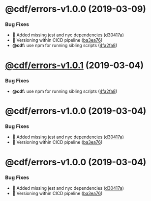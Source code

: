 # @cdf/errors-v1.0.0 (2019-03-09)


### Bug Fixes

* 🐛 Added missing jest and nyc dependencies ([d30417a](https://git-codecommit.us-west-2.amazonaws.com/v1/repos/cdf-core/commit/d30417a))
* 🐛 Versioning within CICD pipeline ([ba3ea76](https://git-codecommit.us-west-2.amazonaws.com/v1/repos/cdf-core/commit/ba3ea76))
* **@cdf:** use npm for running sibling scripts ([4fa2fa8](https://git-codecommit.us-west-2.amazonaws.com/v1/repos/cdf-core/commit/4fa2fa8))

# [@cdf/errors-v1.0.1](https://git-codecommit.us-west-2.amazonaws.com/v1/repos/cdf-core/compare/@cdf/errors-v1.0.0...@cdf/errors-v1.0.1) (2019-03-04)


### Bug Fixes

* **@cdf:** use npm for running sibling scripts ([4fa2fa8](https://git-codecommit.us-west-2.amazonaws.com/v1/repos/cdf-core/commit/4fa2fa8))

# @cdf/errors-v1.0.0 (2019-03-04)


### Bug Fixes

* 🐛 Added missing jest and nyc dependencies ([d30417a](https://git-codecommit.us-west-2.amazonaws.com/v1/repos/cdf-core/commit/d30417a))
* 🐛 Versioning within CICD pipeline ([ba3ea76](https://git-codecommit.us-west-2.amazonaws.com/v1/repos/cdf-core/commit/ba3ea76))

# @cdf/errors-v1.0.0 (2019-03-04)


### Bug Fixes

* 🐛 Added missing jest and nyc dependencies ([d30417a](https://git-codecommit.us-west-2.amazonaws.com/v1/repos/cdf-core/commit/d30417a))
* 🐛 Versioning within CICD pipeline ([ba3ea76](https://git-codecommit.us-west-2.amazonaws.com/v1/repos/cdf-core/commit/ba3ea76))
